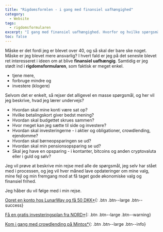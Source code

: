 ```yaml
---
title: "Rigdomsformlen - i gang med finansiel uafhængighed"
category:
  - Website
tags:
  - rigdomsformularen
excerpt: "I gang med finansiel uafhængighed. Hvorfor og hvilke spørgsmål er der?"
toc: false
---
```


Måske er det fordi jeg er blevet over 40, og så skal der bare ske noget. Måske er jeg blevet mere ansvarlig? I hvert fald er jeg på det seneste blevet ret interesseret i ideen om at blive **finansiel uafhængig**. Samtidig er jeg stødt ind i **rigdomsformularen**, som faktisk er meget enkel.

- tjene mere,
- forbruge mindre og
- investere (klogere)

Selvom det er enkelt, så rejser det alligevel en masse spørgsmål, og her vil jeg beskrive, hvad jeg lærer undervejs?

- Hvordan skal mine konti være sat op?
- Hvilke betalingskort giver bedst mening?
- Hvordan skal budgettet skrues sammen?
- Hvor meget kan jeg sætte til side og investere?
- Hvordan skal investeringerne - i aktier og obligationer, crowdlending, ejendomme?
- Hvordan skal børneopsparingen se ud?
- Hvordan skal min pensionsopsparing se ud?
- Skal jeg have en opsparing - i kontanter, bitcoins og anden cryptovaluta eller i guld og sølv?

Jeg vil prøve at beskrive min rejse med alle de spørgsmål, jeg selv har stået med i processen, og jeg vil hver måned lave opdateringer om mine valg, mine fejl og min fremgang mod at få taget gode økonomiske valg og finansiel frihed.

Jeg håber du vil følge med i min rejse.

[Opret en konto hos LunarWay og få 50 DKK*](/go/lunarway/){: .btn .btn--large .btn--success}

[Få en gratis investeringsplan fra NORD*](/go/nord/){: .btn .btn--large .btn--warning}

[Kom i gang med crowdlending på Mintos*](/go/mintos/){: .btn .btn--large .btn--info}

